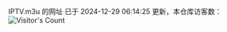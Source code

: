 IPTV.m3u 的网址 已于 2024-12-29 06:14:25 更新，本仓库访客数：![Visitor's Count](https://profile-counter.glitch.me/hero1898_tv/count.svg)
